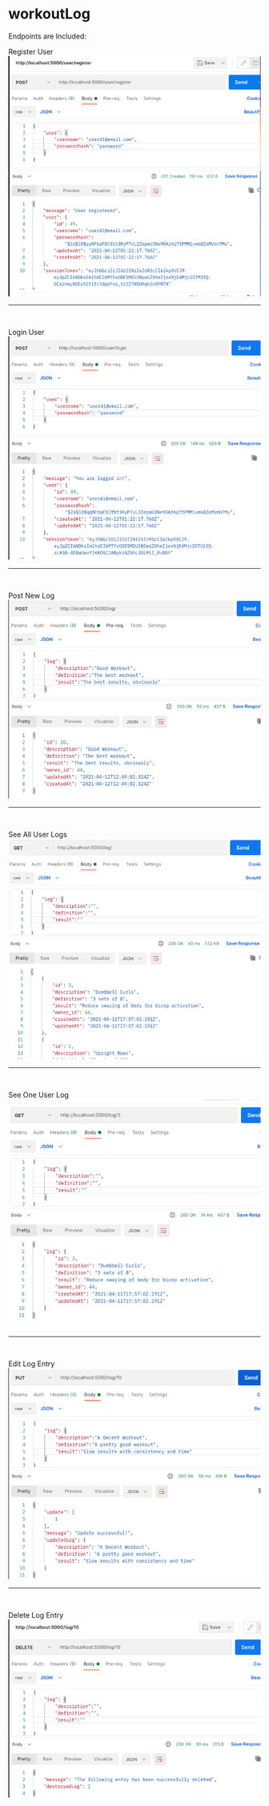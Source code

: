 # workoutLog

Endpoints are Included:

Register User <br />
![Register User](https://github.com/jgpowellcreates/workoutLog-server/blob/main/assets/User:Register%20%20Endpoint.png)
<hr /><br />

Login User <br />
![Login User](https://github.com/jgpowellcreates/workoutLog-server/blob/main/assets/User:Login%20Endpoint.png)
<hr /><br />

Post New Log <br />
![Post New Log](https://github.com/jgpowellcreates/workoutLog-server/blob/main/assets/Log:%20New%20Log%20Endpoint.png)
<hr /><br />

See All User Logs <br />
![All User Logs](https://github.com/jgpowellcreates/workoutLog-server/blob/main/assets/Log:%20All%20Logs%20Endpoint.png)
<hr /><br />

See One User Log <br/>
![One User Logs](https://github.com/jgpowellcreates/workoutLog-server/blob/main/assets/Log:%20Get%20Single%20Log%20Endpoint.png)
<hr /><br />

Edit Log Entry <br/>
![Edit Log](https://github.com/jgpowellcreates/workoutLog-server/blob/main/assets/Log:%20Edit%20Log%20Endpoint.png)
<hr /><br />

Delete Log Entry <br />
![Delete Log](https://github.com/jgpowellcreates/workoutLog-server/blob/main/assets/Log:%20Delete%20Log%20Endpoint.png)
